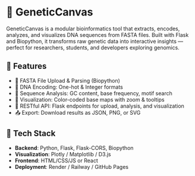 
# 🧬 GeneticCanvas

GeneticCanvas is a modular bioinformatics tool that extracts, encodes, analyzes, and visualizes DNA sequences from FASTA files. Built with Flask and Biopython, it transforms raw genetic data into interactive insights — perfect for researchers, students, and developers exploring genomics.

## 🚀 Features
- 📂 FASTA File Upload & Parsing (Biopython)
- 🔢 DNA Encoding: One-hot & Integer formats
- 🧪 Sequence Analysis: GC content, base frequency, motif search
- 🎨 Visualization: Color-coded base maps with zoom & tooltips
- 🔌 RESTful API: Flask endpoints for upload, analysis, and visualization
- 📤 Export: Download results as JSON, PNG, or SVG

## 🧠 Tech Stack
- **Backend**: Python, Flask, Flask-CORS, Biopython  
- **Visualization**: Plotly / Matplotlib / D3.js  
- **Frontend**: HTML/CSS/JS or React  
- **Deployment**: Render / Railway / GitHub Pages
